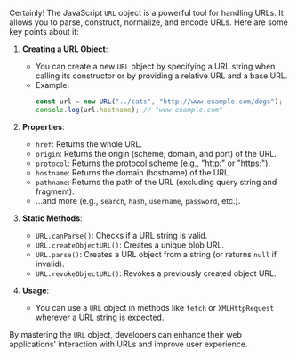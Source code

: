 Certainly! The JavaScript `URL` object is a powerful tool for handling URLs. It allows you to parse, construct, normalize, and encode URLs. Here are some key points about it:

1. **Creating a URL Object**:
   - You can create a new `URL` object by specifying a URL string when calling its constructor or by providing a relative URL and a base URL.
   - Example:
     ```javascript
     const url = new URL("../cats", "http://www.example.com/dogs");
     console.log(url.hostname); // "www.example.com"
     ```

2. **Properties**:
   - `href`: Returns the whole URL.
   - `origin`: Returns the origin (scheme, domain, and port) of the URL.
   - `protocol`: Returns the protocol scheme (e.g., "http:" or "https:").
   - `hostname`: Returns the domain (hostname) of the URL.
   - `pathname`: Returns the path of the URL (excluding query string and fragment).
   - ...and more (e.g., `search`, `hash`, `username`, `password`, etc.).

3. **Static Methods**:
   - `URL.canParse()`: Checks if a URL string is valid.
   - `URL.createObjectURL()`: Creates a unique blob URL.
   - `URL.parse()`: Creates a URL object from a string (or returns `null` if invalid).
   - `URL.revokeObjectURL()`: Revokes a previously created object URL.

4. **Usage**:
   - You can use a `URL` object in methods like `fetch` or `XMLHttpRequest` wherever a URL string is expected.

By mastering the `URL` object, developers can enhance their web applications' interaction with URLs and improve user experience. 
